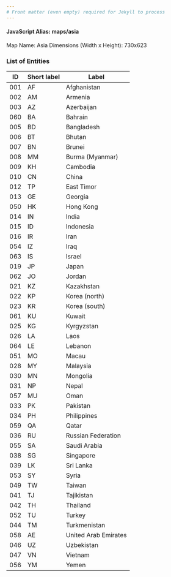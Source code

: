 ```yaml
---
# Front matter (even empty) required for Jekyll to process
---
```


#### JavaScript Alias: maps/asia

Map Name: Asia
Dimensions (Width x Height): 730x623

### List of Entities

| ID  | Short label | Label                |
| --- | ----------- | -------------------- |
| 001 | AF          | Afghanistan          |
| 002 | AM          | Armenia              |
| 003 | AZ          | Azerbaijan           |
| 060 | BA          | Bahrain              |
| 005 | BD          | Bangladesh           |
| 006 | BT          | Bhutan               |
| 007 | BN          | Brunei               |
| 008 | MM          | Burma (Myanmar)      |
| 009 | KH          | Cambodia             |
| 010 | CN          | China                |
| 012 | TP          | East Timor           |
| 013 | GE          | Georgia              |
| 050 | HK          | Hong Kong            |
| 014 | IN          | India                |
| 015 | ID          | Indonesia            |
| 016 | IR          | Iran                 |
| 054 | IZ          | Iraq                 |
| 063 | IS          | Israel               |
| 019 | JP          | Japan                |
| 062 | JO          | Jordan               |
| 021 | KZ          | Kazakhstan           |
| 022 | KP          | Korea (north)        |
| 023 | KR          | Korea (south)        |
| 061 | KU          | Kuwait               |
| 025 | KG          | Kyrgyzstan           |
| 026 | LA          | Laos                 |
| 064 | LE          | Lebanon              |
| 051 | MO          | Macau                |
| 028 | MY          | Malaysia             |
| 030 | MN          | Mongolia             |
| 031 | NP          | Nepal                |
| 057 | MU          | Oman                 |
| 033 | PK          | Pakistan             |
| 034 | PH          | Philippines          |
| 059 | QA          | Qatar                |
| 036 | RU          | Russian Federation   |
| 055 | SA          | Saudi Arabia         |
| 038 | SG          | Singapore            |
| 039 | LK          | Sri Lanka            |
| 053 | SY          | Syria                |
| 049 | TW          | Taiwan               |
| 041 | TJ          | Tajikistan           |
| 042 | TH          | Thailand             |
| 052 | TU          | Turkey               |
| 044 | TM          | Turkmenistan         |
| 058 | AE          | United Arab Emirates |
| 046 | UZ          | Uzbekistan           |
| 047 | VN          | Vietnam              |
| 056 | YM          | Yemen                |
